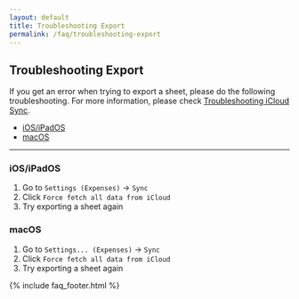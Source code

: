 ```yaml
---
layout: default
title: Troubleshooting Export
permalink: /faq/troubleshooting-export
---
```


## Troubleshooting Export

If you get an error when trying to export a sheet, please do the following troubleshooting. For more information, please check [Troubleshooting iCloud Sync](/faq/troubleshooting-icloud-sync).

- [iOS/iPadOS](#iosipados)
- [macOS](#macos)

---

### iOS/iPadOS

1. Go to `Settings (Expenses)` → `Sync`
2. Click `Force fetch all data from iCloud`
3. Try exporting a sheet again

### macOS

1. Go to `Settings... (Expenses)` → `Sync`
2. Click `Force fetch all data from iCloud`
3. Try exporting a sheet again

{% include faq_footer.html %}
